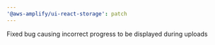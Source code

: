 ```yaml
---
'@aws-amplify/ui-react-storage': patch
---
```


Fixed bug causing incorrect progress to be displayed during uploads

